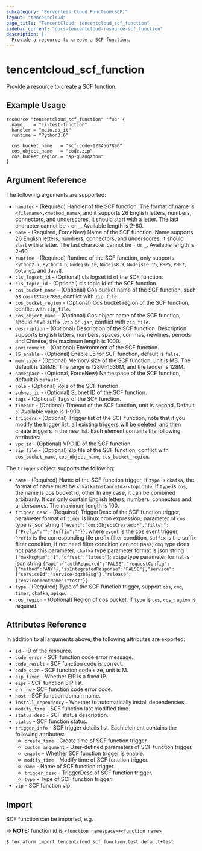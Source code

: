 ```yaml
---
subcategory: "Serverless Cloud Function(SCF)"
layout: "tencentcloud"
page_title: "TencentCloud: tencentcloud_scf_function"
sidebar_current: "docs-tencentcloud-resource-scf_function"
description: |-
  Provide a resource to create a SCF function.
---
```


# tencentcloud_scf_function

Provide a resource to create a SCF function.

## Example Usage

```hcl
resource "tencentcloud_scf_function" "foo" {
  name    = "ci-test-function"
  handler = "main.do_it"
  runtime = "Python3.6"

  cos_bucket_name   = "scf-code-1234567890"
  cos_object_name   = "code.zip"
  cos_bucket_region = "ap-guangzhou"
}
```

## Argument Reference

The following arguments are supported:

* `handler` - (Required) Handler of the SCF function. The format of name is `<filename>.<method_name>`, and it supports 26 English letters, numbers, connectors, and underscores, it should start with a letter. The last character cannot be `-` or `_`. Available length is 2-60.
* `name` - (Required, ForceNew) Name of the SCF function. Name supports 26 English letters, numbers, connectors, and underscores, it should start with a letter. The last character cannot be `-` or `_`. Available length is 2-60.
* `runtime` - (Required) Runtime of the SCF function, only supports `Python2.7`, `Python3.6`, `Nodejs6.10`, `Nodejs8.9`, `Nodejs10.15`, `PHP5`, `PHP7`, `Golang1`, and `Java8`.
* `cls_logset_id` - (Optional) cls logset id of the SCF function.
* `cls_topic_id` - (Optional) cls topic id of the SCF function.
* `cos_bucket_name` - (Optional) Cos bucket name of the SCF function, such as `cos-1234567890`, conflict with `zip_file`.
* `cos_bucket_region` - (Optional) Cos bucket region of the SCF function, conflict with `zip_file`.
* `cos_object_name` - (Optional) Cos object name of the SCF function, should have suffix `.zip` or `.jar`, conflict with `zip_file`.
* `description` - (Optional) Description of the SCF function. Description supports English letters, numbers, spaces, commas, newlines, periods and Chinese, the maximum length is 1000.
* `environment` - (Optional) Environment of the SCF function.
* `l5_enable` - (Optional) Enable L5 for SCF function, default is `false`.
* `mem_size` - (Optional) Memory size of the SCF function, unit is MB. The default is `128`MB. The range is 128M-1536M, and the ladder is 128M.
* `namespace` - (Optional, ForceNew) Namespace of the SCF function, default is `default`.
* `role` - (Optional) Role of the SCF function.
* `subnet_id` - (Optional) Subnet ID of the SCF function.
* `tags` - (Optional) Tags of the SCF function.
* `timeout` - (Optional) Timeout of the SCF function, unit is second. Default `3`. Available value is 1-900.
* `triggers` - (Optional) Trigger list of the SCF function, note that if you modify the trigger list, all existing triggers will be deleted, and then create triggers in the new list. Each element contains the following attributes:
* `vpc_id` - (Optional) VPC ID of the SCF function.
* `zip_file` - (Optional) Zip file of the SCF function, conflict with `cos_bucket_name`, `cos_object_name`, `cos_bucket_region`.

The `triggers` object supports the following:

* `name` - (Required) Name of the SCF function trigger, if `type` is `ckafka`, the format of name must be `<ckafkaInstanceId>-<topicId>`; if `type` is `cos`, the name is cos bucket id, other In any case, it can be combined arbitrarily. It can only contain English letters, numbers, connectors and underscores. The maximum length is 100.
* `trigger_desc` - (Required) TriggerDesc of the SCF function trigger, parameter format of `timer` is linux cron expression; parameter of `cos` type is json string `{"event":"cos:ObjectCreated:*","filter":{"Prefix":"","Suffix":""}}`, where `event` is the cos event trigger, `Prefix` is the corresponding file prefix filter condition, `Suffix` is the suffix filter condition, if not need filter condition can not pass; `cmq` type does not pass this parameter; `ckafka` type parameter format is json string `{"maxMsgNum":"1","offset":"latest"}`; `apigw` type parameter format is json string `{"api":{"authRequired":"FALSE","requestConfig":{"method":"ANY"},"isIntegratedResponse":"FALSE"},"service":{"serviceId":"service-dqzh68sg"},"release":{"environmentName":"test"}}`.
* `type` - (Required) Type of the SCF function trigger, support `cos`, `cmq`, `timer`, `ckafka`, `apigw`.
* `cos_region` - (Optional) Region of cos bucket. if `type` is `cos`, `cos_region` is required.

## Attributes Reference

In addition to all arguments above, the following attributes are exported:

* `id` - ID of the resource.
* `code_error` - SCF function code error message.
* `code_result` - SCF function code is correct.
* `code_size` - SCF function code size, unit is M.
* `eip_fixed` - Whether EIP is a fixed IP.
* `eips` - SCF function EIP list.
* `err_no` - SCF function code error code.
* `host` - SCF function domain name.
* `install_dependency` - Whether to automatically install dependencies.
* `modify_time` - SCF function last modified time.
* `status_desc` - SCF status description.
* `status` - SCF function status.
* `trigger_info` - SCF trigger details list. Each element contains the following attributes:
  * `create_time` - Create time of SCF function trigger.
  * `custom_argument` - User-defined parameters of SCF function trigger.
  * `enable` - Whether SCF function trigger is enable.
  * `modify_time` - Modify time of SCF function trigger.
  * `name` - Name of SCF function trigger.
  * `trigger_desc` - TriggerDesc of SCF function trigger.
  * `type` - Type of SCF function trigger.
* `vip` - SCF function vip.


## Import

SCF function can be imported, e.g.

-> **NOTE:** function id is `<function namespace>+<function name>`

```
$ terraform import tencentcloud_scf_function.test default+test
```

